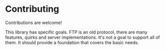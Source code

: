# Contributing

Contributions are welcome!

This library has specific goals. FTP is an old protocol, there are many features, quirks and server implementations. It's not a goal to support all of them. It should provide a foundation that covers the basic needs.

